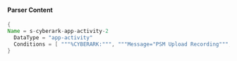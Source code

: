 #### Parser Content
```Java
{
Name = s-cyberark-app-activity-2
  DataType = "app-activity"
  Conditions = [ """%CYBERARK:""", """Message="PSM Upload Recording""", """;Safe=""" ]
}
```